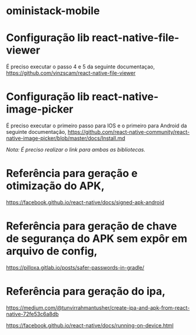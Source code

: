 # oministack-mobile

# Configuração lib react-native-file-viewer

É preciso executar o passo 4 e 5 da seguinte documentaçao,
https://github.com/vinzscam/react-native-file-viewer

# Configuração lib react-native-image-picker

É preciso executar o primeiro passo para IOS e o primeiro para Android da seguinte documentação,
https://github.com/react-native-community/react-native-image-picker/blob/master/docs/Install.md

_Nota: É preciso realizar o link para ambas as bibliotecas._

# Referência para geração e otimização do APK,
https://facebook.github.io/react-native/docs/signed-apk-android

# Referência para geração de chave de segurança do APK sem expôr em arquivo de config,
https://pilloxa.gitlab.io/posts/safer-passwords-in-gradle/

# Referência para geração do ipa,
https://medium.com/@tunvirrahmantusher/create-ipa-and-apk-from-react-native-72fe53c6a8db

https://facebook.github.io/react-native/docs/running-on-device.html
